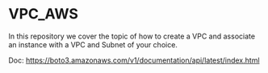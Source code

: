# VPC_AWS
In this repository we cover the topic of how to create a VPC and associate an instance with a VPC and Subnet of your choice.

Doc: https://boto3.amazonaws.com/v1/documentation/api/latest/index.html
